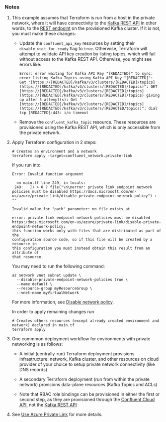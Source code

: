 ### Notes

1. This example assumes that Terraform is run from a host in the private network, where it will have connectivity to the [Kafka REST API](https://docs.confluent.io/cloud/current/api.html#tag/Topic-(v3)) in other words, to the [REST endpoint](https://docs.confluent.io/cloud/current/clusters/broker-config.html#access-cluster-settings-in-the-ccloud-console) on the provisioned Kafka cluster. If it is not, you must make these changes:


    * Update the `confluent_api_key` resources by setting their `disable_wait_for_ready` flag to `true`. Otherwise, Terraform will attempt to validate API key creation by listing topics, which will fail without access to the Kafka REST API. Otherwise, you might see errors like:

        ```
        Error: error waiting for Kafka API Key "[REDACTED]" to sync: error listing Kafka Topics using Kafka API Key "[REDACTED]": Get "[https://[REDACTED]/kafka/v3/clusters/[REDACTED]/topics](https://[REDACTED]/kafka/v3/clusters/[REDACTED]/topics)": GET [https://[REDACTED]/kafka/v3/clusters/[REDACTED]/topics](https://[REDACTED]/kafka/v3/clusters/[REDACTED]/topics) giving up after 5 attempt(s): Get "[https://[REDACTED]/kafka/v3/clusters/[REDACTED]/topics](https://[REDACTED]/kafka/v3/clusters/[REDACTED/topics)": dial tcp [REDACTED]:443: i/o timeout
        ```

    * Remove the `confluent_kafka_topic` resource. These resources are provisioned using the Kafka REST API, which is only accessible from the private network.

2. Apply Terraform configuration in 2 steps:

    ```
    # Creates an environment and a network
    terraform apply -target=confluent_network.private-link
    ```

    If you run into

    ```
    Error: Invalid function argument
    
      on main.tf line 249, in locals:
     249:   ]) > 0 ? file("\n\nerror: private link endpoint network policies must be disabled https://docs.microsoft.com/en-us/azure/private-link/disable-private-endpoint-network-policy") : ""
    
    Invalid value for "path" parameter: no file exists at
    
    error: private link endpoint network policies must be disabled
    https:/docs.microsoft.com/en-us/azure/private-link/disable-private-endpoint-network-policy;
    this function works only with files that are distributed as part of the
    configuration source code, so if this file will be created by a resource in
    this configuration you must instead obtain this result from an attribute of
    that resource.
    ```

    You may need to run the following command:

    ```
    az network vnet subnet update \
      --disable-private-endpoint-network-policies true \
      --name default \
      --resource-group myResourceGroup \
      --vnet-name myVirtualNetwork
    ```
    For more information, see [Disable network policy](https://docs.microsoft.com/en-us/azure/private-link/disable-private-endpoint-network-policy).

    In order to apply remaining changes run

    ```
    # Creates others resources (except already created environment and network) declared in main.tf
    terraform apply
    ```

3. One commmon deployment workflow for environments with private networking is as follows:

    * A initial (centrally-run) Terraform deployment provisions infrastructure: network, Kafka cluster, and other resources on cloud provider of your choice to setup private network connectivity (like DNS records)

    * A secondary Terraform deployment (run from within the private network) provisions data-plane resources (Kafka Topics and ACLs)

    * Note that RBAC role bindings can be provisioned in either the first or second step, as they are provisioned through the [Confluent Cloud API](https://docs.confluent.io/cloud/current/api.html), not the [Kafka REST API](https://docs.confluent.io/cloud/current/api.html#tag/Topic-(v3))

3. See [Use Azure Private Link](https://docs.confluent.io/cloud/current/networking/private-links/azure-privatelink.html) for more details.
